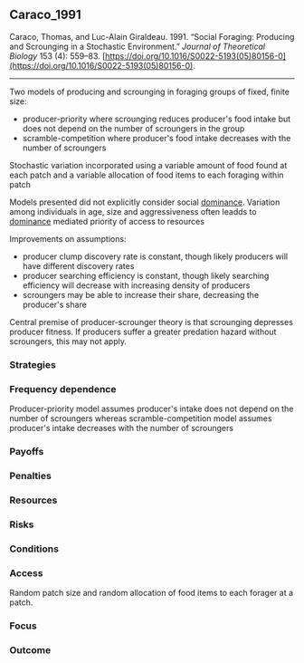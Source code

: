 ## Caraco_1991

Caraco, Thomas, and Luc-Alain Giraldeau. 1991. “Social Foraging: Producing and Scrounging in a Stochastic Environment.” _Journal of Theoretical Biology_ 153 (4): 559–83. [https://doi.org/10.1016/S0022-5193(05)80156-0](https://doi.org/10.1016/S0022-5193(05)80156-0).

---

Two models of producing and scrounging in foraging groups of fixed, finite size:

- producer-priority where scrounging reduces producer's food intake but does not depend on the number of scroungers in the group
- scramble-competition where producer's food intake decreases with the number of scroungers

Stochastic variation incorporated using a variable amount of food found at each patch and a variable allocation of food items to each foraging within patch

Models presented did not explicitly consider social [dominance](../dominance.md). Variation among individuals in age, size and aggressiveness often leadds to [dominance](../dominance.md) mediated priority of access to resources 

Improvements on assumptions: 

- producer clump discovery rate is constant, though likely producers will have different discovery rates
- producer searching efficiency is constant, though likely searching efficiency will decrease with increasing density of producers
- scroungers may be able to increase their share, decreasing the producer's share

Central premise of producer-scrounger theory is that scrounging depresses producer fitness. If producers suffer a greater predation hazard without scroungers, this may not apply. 

### Strategies

### Frequency dependence
Producer-priority model assumes producer's intake does not depend on the number of scroungers whereas scramble-competition model assumes producer's intake decreases with the number of scroungers

### Payoffs

### Penalties

### Resources

### Risks

### Conditions

### Access
Random patch size and random allocation of food items to each forager at a patch. 

### Focus

### Outcome

